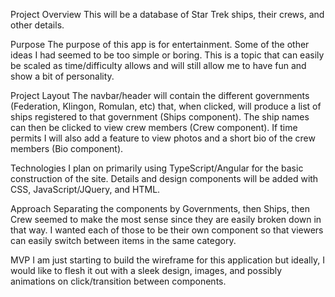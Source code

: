 Project Overview
This will be a database of Star Trek ships, their crews, and other details.

Purpose
The purpose of this app is for entertainment. Some of the other ideas I had seemed to be too simple or boring. This is a topic that can easily be scaled as time/difficulty allows and will still allow me to have fun and show a bit of personality.

Project Layout
The navbar/header will contain the different governments (Federation, Klingon, Romulan, etc) that, when clicked, will produce a list of ships registered to that government (Ships component). The ship names can then be clicked to view crew members (Crew component). If time permits I will also add a feature to view photos and a short bio of the crew members (Bio component).

Technologies
I plan on primarily using TypeScript/Angular for the basic construction of the site. Details and design components will be added with CSS, JavaScript/JQuery, and HTML.

Approach
Separating the components by Governments, then Ships, then Crew seemed to make the most sense since they are easily broken down in that way. I wanted each of those to be their own component so that viewers can easily switch between items in the same category.

MVP
I am just starting to build the wireframe for this application but ideally, I would like to flesh it out with a sleek design, images, and possibly animations on click/transition between components.
